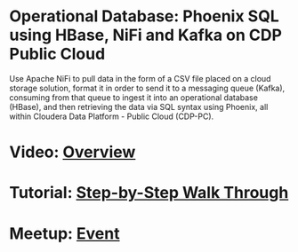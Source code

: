 # Operational Database: Phoenix SQL using HBase, NiFi and Kafka on CDP Public Cloud

Use Apache NiFi to pull data in the form of a CSV file placed on a cloud storage solution, format it in order to send it to a messaging queue (Kafka), consuming from that queue to ingest it into an operational database (HBase), and then retrieving the data via SQL syntax using Phoenix, all within Cloudera Data Platform - Public Cloud (CDP-PC).

# Video: [Overview](https://bcove.video/2ZPvSNR)

# Tutorial: [Step-by-Step Walk Through](https://www.cloudera.com/tutorials/cdp-cod-phoenix-sql-using-hbase-nifi-kafka.html?utm_source=mktg-community&utm_medium=github)


# Meetup: [Event](https://www.meetup.com/futureofdata-austin/events/272213243/)
